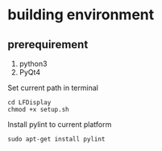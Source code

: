 # building environment

## prerequirement
1. python3
2. PyQt4

Set current path in terminal

```
cd LFDisplay
chmod +x setup.sh
```

Install pylint to current platform

```
sudo apt-get install pylint
```